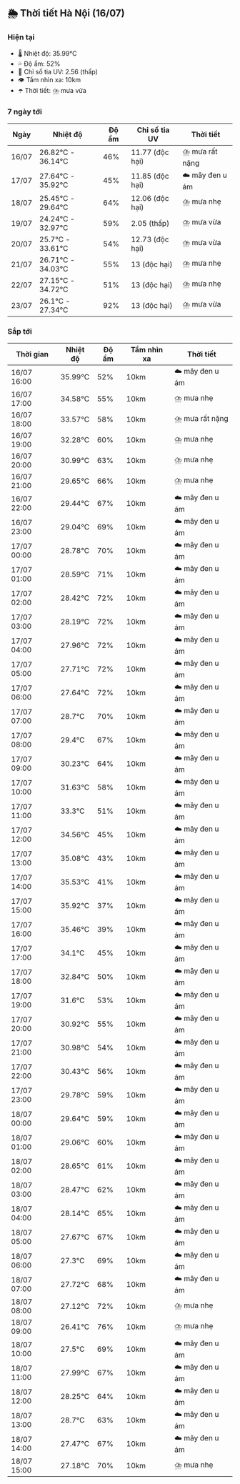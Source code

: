 ## 🌦️ Thời tiết Hà Nội (16/07)

### Hiện tại

- 🌡️ Nhiệt độ: 35.99℃
- 💦 Độ ẩm: 52%
- 🌟 Chỉ số tia UV: 2.56 (thấp)
- 👁️ Tầm nhìn xa: 10km
- ☂️ Thời tiết: ⛈️ mưa vừa

### 7 ngày tới

| Ngày | Nhiệt độ | Độ ẩm | Chỉ số tia UV | Thời tiết |
| --- | --- | --- | --- | --- |
| 16/07 | 26.82℃ - 36.14℃ | 46% | 11.77 (độc hại) | ⛈️ mưa rất nặng |
| 17/07 | 27.64℃ - 35.92℃ | 45% | 11.85 (độc hại) | ☁️ mây đen u ám |
| 18/07 | 25.45℃ - 29.64℃ | 64% | 12.06 (độc hại) | ⛈️ mưa nhẹ |
| 19/07 | 24.24℃ - 32.97℃ | 59% | 2.05 (thấp) | ⛈️ mưa vừa |
| 20/07 | 25.7℃ - 33.61℃ | 54% | 12.73 (độc hại) | ⛈️ mưa vừa |
| 21/07 | 26.71℃ - 34.03℃ | 55% | 13 (độc hại) | ⛈️ mưa nhẹ |
| 22/07 | 27.15℃ - 34.72℃ | 51% | 13 (độc hại) | ⛈️ mưa nhẹ |
| 23/07 | 26.1℃ - 27.34℃ | 92% | 13 (độc hại) | ⛈️ mưa vừa |

### Sắp tới

| Thời gian | Nhiệt độ | Độ ẩm | Tầm nhìn xa | Thời tiết |
| --- | --- | --- | --- | --- |
| 16/07 16:00 | 35.99℃ | 52% | 10km | ☁️ mây đen u ám |
| 16/07 17:00 | 34.58℃ | 55% | 10km | ⛈️ mưa nhẹ |
| 16/07 18:00 | 33.57℃ | 58% | 10km | ⛈️ mưa rất nặng |
| 16/07 19:00 | 32.28℃ | 60% | 10km | ⛈️ mưa nhẹ |
| 16/07 20:00 | 30.99℃ | 63% | 10km | ⛈️ mưa nhẹ |
| 16/07 21:00 | 29.65℃ | 66% | 10km | ⛈️ mưa nhẹ |
| 16/07 22:00 | 29.44℃ | 67% | 10km | ☁️ mây đen u ám |
| 16/07 23:00 | 29.04℃ | 69% | 10km | ☁️ mây đen u ám |
| 17/07 00:00 | 28.78℃ | 70% | 10km | ☁️ mây đen u ám |
| 17/07 01:00 | 28.59℃ | 71% | 10km | ☁️ mây đen u ám |
| 17/07 02:00 | 28.42℃ | 72% | 10km | ☁️ mây đen u ám |
| 17/07 03:00 | 28.19℃ | 72% | 10km | ☁️ mây đen u ám |
| 17/07 04:00 | 27.96℃ | 72% | 10km | ☁️ mây đen u ám |
| 17/07 05:00 | 27.71℃ | 72% | 10km | ☁️ mây đen u ám |
| 17/07 06:00 | 27.64℃ | 72% | 10km | ☁️ mây đen u ám |
| 17/07 07:00 | 28.7℃ | 70% | 10km | ☁️ mây đen u ám |
| 17/07 08:00 | 29.4℃ | 67% | 10km | ☁️ mây đen u ám |
| 17/07 09:00 | 30.23℃ | 64% | 10km | ☁️ mây đen u ám |
| 17/07 10:00 | 31.63℃ | 58% | 10km | ☁️ mây đen u ám |
| 17/07 11:00 | 33.3℃ | 51% | 10km | ☁️ mây đen u ám |
| 17/07 12:00 | 34.56℃ | 45% | 10km | ☁️ mây đen u ám |
| 17/07 13:00 | 35.08℃ | 43% | 10km | ☁️ mây đen u ám |
| 17/07 14:00 | 35.53℃ | 41% | 10km | ☁️ mây đen u ám |
| 17/07 15:00 | 35.92℃ | 37% | 10km | ☁️ mây đen u ám |
| 17/07 16:00 | 35.46℃ | 39% | 10km | ☁️ mây đen u ám |
| 17/07 17:00 | 34.1℃ | 45% | 10km | ☁️ mây đen u ám |
| 17/07 18:00 | 32.84℃ | 50% | 10km | ☁️ mây đen u ám |
| 17/07 19:00 | 31.6℃ | 53% | 10km | ☁️ mây đen u ám |
| 17/07 20:00 | 30.92℃ | 55% | 10km | ☁️ mây đen u ám |
| 17/07 21:00 | 30.98℃ | 54% | 10km | ☁️ mây đen u ám |
| 17/07 22:00 | 30.43℃ | 56% | 10km | ☁️ mây đen u ám |
| 17/07 23:00 | 29.78℃ | 59% | 10km | ☁️ mây đen u ám |
| 18/07 00:00 | 29.64℃ | 59% | 10km | ☁️ mây đen u ám |
| 18/07 01:00 | 29.06℃ | 60% | 10km | ☁️ mây đen u ám |
| 18/07 02:00 | 28.65℃ | 61% | 10km | ☁️ mây đen u ám |
| 18/07 03:00 | 28.47℃ | 62% | 10km | ☁️ mây đen u ám |
| 18/07 04:00 | 28.14℃ | 65% | 10km | ☁️ mây đen u ám |
| 18/07 05:00 | 27.67℃ | 67% | 10km | ☁️ mây đen u ám |
| 18/07 06:00 | 27.3℃ | 69% | 10km | ☁️ mây đen u ám |
| 18/07 07:00 | 27.72℃ | 68% | 10km | ☁️ mây đen u ám |
| 18/07 08:00 | 27.12℃ | 72% | 10km | ⛈️ mưa nhẹ |
| 18/07 09:00 | 26.41℃ | 76% | 10km | ⛈️ mưa nhẹ |
| 18/07 10:00 | 27.5℃ | 69% | 10km | ☁️ mây đen u ám |
| 18/07 11:00 | 27.99℃ | 67% | 10km | ☁️ mây đen u ám |
| 18/07 12:00 | 28.25℃ | 64% | 10km | ☁️ mây đen u ám |
| 18/07 13:00 | 28.7℃ | 63% | 10km | ☁️ mây đen u ám |
| 18/07 14:00 | 27.47℃ | 67% | 10km | ☁️ mây đen u ám |
| 18/07 15:00 | 27.18℃ | 70% | 10km | ⛈️ mưa nhẹ |
